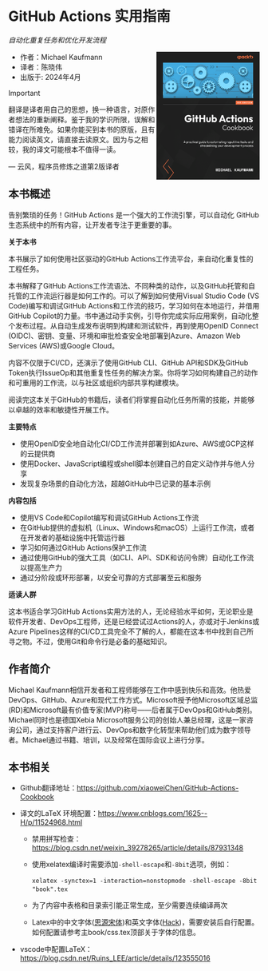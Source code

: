 # GitHub Actions 实用指南

*自动化重复任务和优化开发流程*

<a href=""><img src="cover.png" height="256px" align="right"></a>

* 作者：Michael Kaufmann
* 译者：陈晓伟
* 出版于: 2024年4月

> [!IMPORTANT]
> 翻译是译者用自己的思想，换一种语言，对原作者想法的重新阐释。鉴于我的学识所限，误解和错译在所难免。如果你能买到本书的原版，且有能力阅读英文，请直接去读原文。因为与之相较，我的译文可能根本不值得一读。
>
> — 云风，程序员修炼之道第2版译者

## 本书概述

告别繁琐的任务！GitHub Actions 是一个强大的工作流引擎，可以自动化 GitHub 生态系统中的所有内容，让开发者专注于更重要的事。

**关于本书**

本书展示了如何使用社区驱动的GitHub Actions工作流平台，来自动化重复性的工程任务。

本书解释了GitHub Actions工作流语法、不同种类的动作，以及GitHub托管和自托管的工作流运行器是如何工作的。可以了解到如何使用Visual Studio Code (VS Code)编写和调试GitHub Actions和工作流的技巧，学习如何在本地运行，并借用GitHub Copilot的力量。书中通过动手实例，引导你完成实际应用案例，自动化整个发布过程。从自动生成发布说明到构建和测试软件，再到使用OpenID Connect (OIDC)、密钥、变量、环境和审批检查安全地部署到Azure、Amazon Web Services (AWS)或Google Cloud。

内容不仅限于CI/CD，还演示了使用GitHub CLI、GitHub API和SDK及GitHub Token执行IssueOp和其他重复性任务的解决方案。你将学习如何构建自己的动作和可重用的工作流，以与社区或组织内部共享构建模块。

阅读完这本关于GitHub的书籍后，读者们将掌握自动化任务所需的技能，并能够以卓越的效率和敏捷性开展工作。

**主要特点**

* 使用OpenID安全地自动化CI/CD工作流并部署到如Azure、AWS或GCP这样的云提供商
* 使用Docker、JavaScript编程或shell脚本创建自己的自定义动作并与他人分享
* 发现复杂场景的自动化方法，超越GitHub中已记录的基本示例

**内容包括**

* 使用VS Code和Copilot编写和调试GitHub Actions工作流
* 在GitHub提供的虚拟机（Linux、Windows和macOS）上运行工作流，或者在开发者的基础设施中托管运行器
* 学习如何通过GitHub Actions保护工作流
* 通过使用GitHub的强大工具（如CLI、API、SDK和访问令牌）自动化工作流以提高生产力
* 通过分阶段或环形部署，以安全可靠的方式部署至云和服务

**适读人群**

这本书适合学习GitHub Actions实用方法的人，无论经验水平如何，无论职业是软件开发者、DevOps工程师，还是已经尝试过Actions的人，亦或对于Jenkins或Azure Pipelines这样的CI/CD工具完全不了解的人，都能在这本书中找到自己所寻之物。不过，使用Git和命令行是必备的基础知识。


## 作者简介

Michael Kaufmann相信开发者和工程师能够在工作中感到快乐和高效。他热爱DevOps、GitHub、Azure和现代工作方式。Microsoft授予他Microsoft区域总监(RD)和Microsoft最有价值专家(MVP)称号——后者属于DevOps和GitHub类别。Michael同时也是德国Xebia Microsoft服务公司的创始人兼总经理，这是一家咨询公司，通过支持客户进行云、DevOps和数字化转型来帮助他们成为数字领导者。Michael通过书籍、培训，以及经常在国际会议上进行分享。

## 本书相关

* Github翻译地址：https://github.com/xiaoweiChen/GitHub-Actions-Cookbook

* 译文的LaTeX 环境配置：https://www.cnblogs.com/1625--H/p/11524968.html

  * 禁用拼写检查：https://blog.csdn.net/weixin_39278265/article/details/87931348

  * 使用xelatex编译时需要添加`-shell-escape`和`-8bit`选项，例如：

    `xelatex -synctex=1 -interaction=nonstopmode -shell-escape -8bit "book".tex`

  * 为了内容中表格和目录索引能正常生成，至少需要连续编译两次

  * Latex中的中文字体([思源宋体](https://github.com/notofonts/noto-cjk/releases))和英文字体([Hack](https://github.com/source-foundry/Hack-windows-installer/releases/tag/v1.6.0))，需要安装后自行配置。如何配置请参考主book/css.tex顶部关于字体的信息。

* vscode中配置LaTeX：https://blog.csdn.net/Ruins_LEE/article/details/123555016

